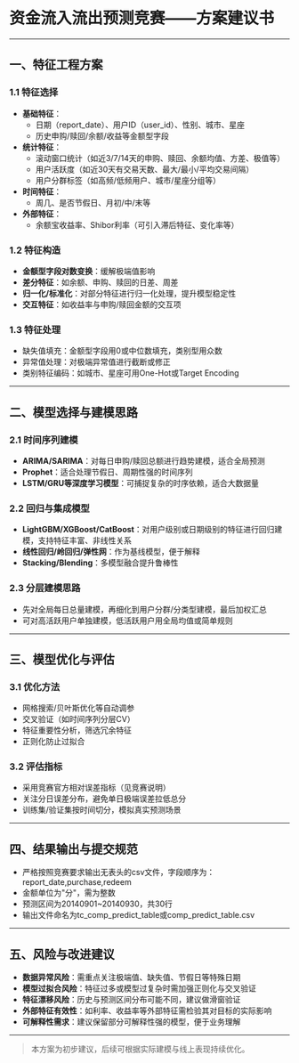 # 资金流入流出预测竞赛——方案建议书

---

## 一、特征工程方案

### 1.1 特征选择
- **基础特征**：
  - 日期（report_date）、用户ID（user_id）、性别、城市、星座
  - 历史申购/赎回/余额/收益等金额型字段
- **统计特征**：
  - 滚动窗口统计（如近3/7/14天的申购、赎回、余额均值、方差、极值等）
  - 用户活跃度（如近30天有交易天数、最大/最小/平均交易间隔）
  - 用户分群标签（如高频/低频用户、城市/星座分组等）
- **时间特征**：
  - 周几、是否节假日、月初/中/末等
- **外部特征**：
  - 余额宝收益率、Shibor利率（可引入滞后特征、变化率等）

### 1.2 特征构造
- **金额型字段对数变换**：缓解极端值影响
- **差分特征**：如余额、申购、赎回的日差、周差
- **归一化/标准化**：对部分特征进行归一化处理，提升模型稳定性
- **交互特征**：如收益率与申购/赎回金额的交互项

### 1.3 特征处理
- 缺失值填充：金额型字段用0或中位数填充，类别型用众数
- 异常值处理：对极端异常值进行截断或修正
- 类别特征编码：如城市、星座可用One-Hot或Target Encoding

---

## 二、模型选择与建模思路

### 2.1 时间序列建模
- **ARIMA/SARIMA**：对每日申购/赎回总额进行趋势建模，适合全局预测
- **Prophet**：适合处理节假日、周期性强的时间序列
- **LSTM/GRU等深度学习模型**：可捕捉复杂的时序依赖，适合大数据量

### 2.2 回归与集成模型
- **LightGBM/XGBoost/CatBoost**：对用户级别或日期级别的特征进行回归建模，支持特征丰富、非线性关系
- **线性回归/岭回归/弹性网**：作为基线模型，便于解释
- **Stacking/Blending**：多模型融合提升鲁棒性

### 2.3 分层建模思路
- 先对全局每日总量建模，再细化到用户分群/分类型建模，最后加权汇总
- 可对高活跃用户单独建模，低活跃用户用全局均值或简单规则

---

## 三、模型优化与评估

### 3.1 优化方法
- 网格搜索/贝叶斯优化等自动调参
- 交叉验证（如时间序列分层CV）
- 特征重要性分析，筛选冗余特征
- 正则化防止过拟合

### 3.2 评估指标
- 采用竞赛官方相对误差指标（见竞赛说明）
- 关注分日误差分布，避免单日极端误差拉低总分
- 训练集/验证集按时间切分，模拟真实预测场景

---

## 四、结果输出与提交规范

- 严格按照竞赛要求输出无表头的csv文件，字段顺序为：report_date,purchase,redeem
- 金额单位为"分"，需为整数
- 预测区间为20140901~20140930，共30行
- 输出文件命名为tc_comp_predict_table或comp_predict_table.csv

---

## 五、风险与改进建议

- **数据异常风险**：需重点关注极端值、缺失值、节假日等特殊日期
- **模型过拟合风险**：特征过多或模型过复杂时需加强正则化与交叉验证
- **特征漂移风险**：历史与预测区间分布可能不同，建议做滑窗验证
- **外部特征有效性**：如利率、收益率等外部特征需检验其对目标的实际影响
- **可解释性需求**：建议保留部分可解释性强的模型，便于业务理解

---

> 本方案为初步建议，后续可根据实际建模与线上表现持续优化。 